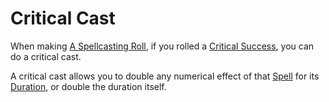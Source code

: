 # Critical Cast

When making [A Spellcasting Roll](../../Magic/Spellcasting/Spellcasting.md#The%20Spellcasting%20Roll), if you rolled a [Critical Success](Critical%20Success.md), you can do a critical cast.

A critical cast allows you to double any numerical effect of that [Spell](../../Magic/Spells.md) for its [Duration](../../Magic/Spellcasting/Spellcasting.md#Duration), or double the duration itself.
